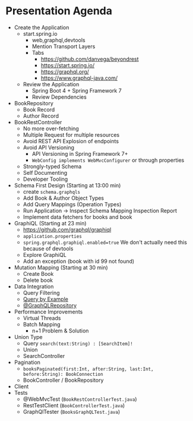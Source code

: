 # Presentation Agenda

- Create the Application
  - start.spring.io
    - web,graphql,devtools
    - Mention Transport Layers
    - Tabs
      - https://github.com/danvega/beyondrest
      - https://start.spring.io/
      - https://graphql.org/
      - https://www.graphql-java.com/
  - Review the Application
    - Spring Boot 4 + Spring Framework 7
    - Review Dependencies
- BookRepository
  - Book Record
  - Author Record
- BookRestController
  - No more over-fetching
  - Multiple Request for multiple resources
  - Avoid REST API Explosion of endpoints
  - Avoid API Versioning
    - API Versioning in Spring Framework 7+ 
    - `WebConfig implements WebMvcConfigurer` or through properties
  - Strongly-typed Schema
  - Self Documenting
  - Developer Tooling
- Schema First Design (Starting at 13:00 min)
  - create `schema.graphqls`
  - Add Book & Author Object Types
  - Add Query Mappings (Operation Types)
  - Run Application → Inspect Schema Mapping Inspection Report
  - Implement data fetchers for books and book
- GraphiQL (Starting at 23 min)
  - https://github.com/graphql/graphiql
  - `application.properties`
  - `spring.graphql.graphiql.enabled=true` We don't actually need this because of devtools
  - Explore GraphiQL
  - Add an exception (book with id 99 not found)
- Mutation Mapping (Starting at 30 min)
  - Create Book
  - Delete book
- Data Integration
  - Query Filtering
  - [Query by Example](https://docs.spring.io/spring-graphql/reference/data.html#data.querybyexample)
  - [@GraphQLRepository](https://docs.spring.io/spring-graphql/reference/data.html#data.querybyexample.registration)
- Performance Improvements
  - Virtual Threads
  - Batch Mapping
    - n+1 Problem & Solution
- Union Type
  - Query `search(text:String) : [SearchItem]!`
  - Union
  - SearchController
- Pagination
  - `booksPaginated(first:Int, after:String, last:Int, before:String): BookConnection`
  - BookController / BookRepository
- Client
- Tests
  - @WebMvcTest (`BookRestControllerTest.java`)
  - RestTestClient (`BookControllerTest.java`)
  - GraphQlTester (`BooksGraphQLTest.java`)